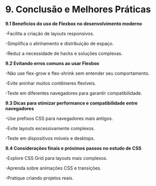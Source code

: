 # 9. Conclusão e Melhores Práticas

**9.1 Benefícios do uso de Flexbox no desenvolvimento moderno**

-Facilita a criação de layouts responsivos.

-Simplifica o alinhamento e distribuição de espaço.

-Reduz a necessidade de hacks e soluções complexas.

**9.2 Evitando erros comuns ao usar Flexbox**

-Não use flex-grow e flex-shrink sem entender seu comportamento.

-Evite aninhar muitos contêineres flexíveis.

-Teste em diferentes navegadores para garantir compatibilidade.

**9.3 Dicas para otimizar performance e compatibilidade entre navegadores**

-Use prefixos CSS para navegadores mais antigos.

-Evite layouts excessivamente complexos.

-Teste em dispositivos móveis e desktops.

**9.4 Considerações finais e próximos passos no estudo de CSS**

-Explore CSS Grid para layouts mais complexos.

-Aprenda sobre animações CSS e transições.

-Pratique criando projetos reais.
